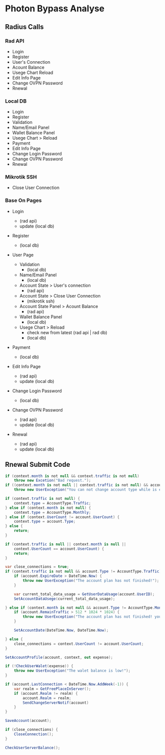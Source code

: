 # Photon Bypass Analyse

## Radius Calls

### Rad API

- Login
- Register
- User's Connection
- Acount Balance
- Usege Chart Reload
- Edit Info Page
- Change OVPN Password
- Rnewal

### Local DB

- Login
- Register
- Validation
- Name/Email Panel
- Wallet Balance Panel
- Usege Chart > Reload
- Payment
- Edit Info Page
- Change Login Password
- Change OVPN Password
- Rnewal

### Mikrotik SSH

- Close User Connection

### Base On Pages

- Login
    - (rad api)
    - update (local db)
- Register
    - (local db)
- User Page
    - Validation
        - (local db)
    - Name/Email Panel
        - (local db)
    - Account State > User's connection
        - (rad api)
    - Account State > Close User Connection
        - (mikrotik ssh)
    - Account State Panel > Acount Balance
        - (rad api)
    - Wallet Balance Panel
        - (local db)
    - Usege Chart > Reload
        - check new from latest (rad api | rad db)
        - (local db)

- Payment
    - (local db)

- Edit Info Page
    - (rad api)
    - update (local db)

- Change Login Password 
    - (local db)

- Change OVPN Password
    - (rad api)
    - update (local db)

- Rnewal
    - (rad api)
    - update (local db)

## Rnewal Submit Code

```c#
if (context.month is not null && context.traffic is not null)
    throw new Excetion("Bad request.");
if ((context.month is not null || context.traffic is not null) && account.Enabled == true)
    throw new UserException("You can not change account type while is enabled!");

if (context.traffic is not null) {
    context.type = AccountType.Traffic;
} else if (context.month is not null) {
    context.type = AccountType.Monthly;
} else if (context.UserCount != account.UserCount) {
    context.type = account.Type;
} else {
    return;
}

if (context.traffic is null || context.month is null || 
    context.UserCount == account.UserCount) {
    return;
}

var close_connections = true;
if (context.traffic is not null && account.Type != AccountType.Traffic) {
    if (account.ExpireDate > DateTime.Now) {
        throw new UserException("The account plan has not finished!");
    }

    var current_total_data_usage = GetUserDataUsage(account.UserID);
    SetAccountDataUsege(current_total_data_usage);

} else if (context.month is not null && account.Type != AccountType.Monthly) {
    if (account.RemainTraffic > 512 * 1024 * 1024) {
        throw new UserException("The account plan has not finished! you need use lan until 512MB.");
    }

    SetAccountDate(DateTime.Now, DateTime.Now);

} else {
    close_connections = context.UserCount != account.UserCount;
}

SetAccountProfile(account, context, out expense);

if (!CheckUserWalet(expense)) {
    throw new UserException("The walet balance is low!");
}

if (account.LastConnection < DateTime.Now.AddWeek(-1)) {
    var realm = GetFreePlaceInServer();
    if (account.Realm != realm) {
        account.Realm = realm;
        SendChangeServerNotif(account)
    }
}

SaveAccount(account);

if (close_connections) {
    CloseConnection();
}

CheckUserServerBalance();
```
